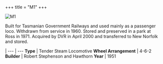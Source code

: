 +++
title = "M1"
+++

![M1](https://res.cloudinary.com/dvrailway/image/upload/v1559206376/www/image003_j06cin.jpg)

Built for Tasmanian Government Railways and used mainly as a passenger loco. Withdrawn from service in 1960. Stored and preserved in a park at Ross in 1971. Acquired by DVR in April 2000 and transferred to New Norfolk and stored.

 |
--- | ---
**Type** | Tender Steam Locomotive
**Wheel Arrangement** | 4-6-2
**Builder** | Robert Stephenson and Hawthorn
**Year** | 1951